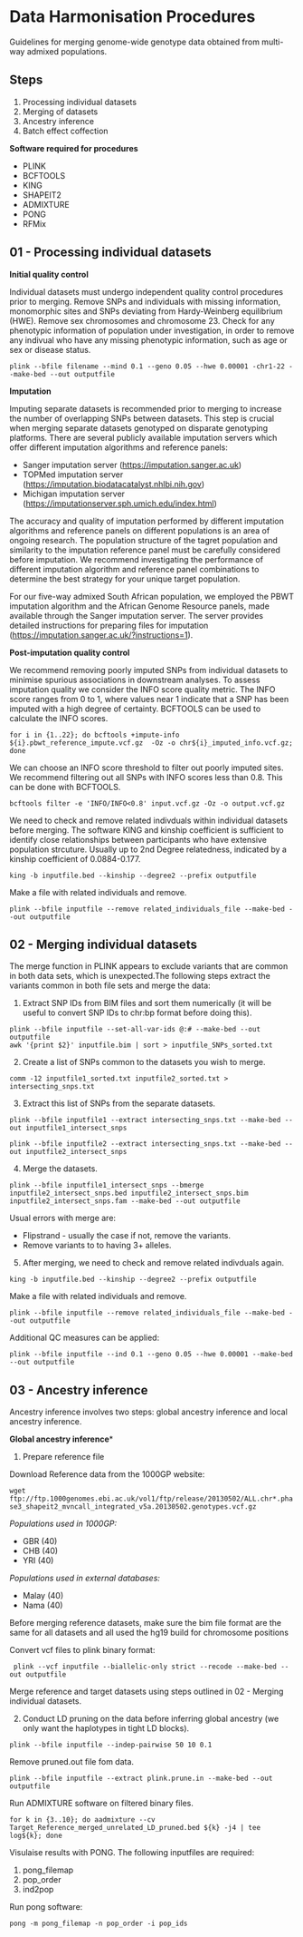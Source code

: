 # Data Harmonisation Procedures
Guidelines for merging genome-wide genotype data obtained from multi-way admixed populations.

## Steps
1. Processing individual datasets
2. Merging of datasets
3. Ancestry inference
4. Batch effect coffection

**Software required for procedures**
- PLINK
- BCFTOOLS
- KING
- SHAPEIT2
- ADMIXTURE
- PONG
- RFMix

## 01 - Processing individual datasets 
**Initial quality control**

Individual datasets must undergo independent quality control procedures prior to merging. Remove SNPs and individuals with missing information, monomorphic sites and SNPs deviating from Hardy-Weinberg equilibrium (HWE). Remove sex chromosomes and chromosome 23. Check for any phenotypic information of population under investigation, in order to remove any indivual who have any missing phenotypic information, such as age or sex or disease status.

``` 
plink --bfile filename --mind 0.1 --geno 0.05 --hwe 0.00001 -chr1-22 --make-bed --out outputfile
```

**Imputation**

Imputing separate datasets is recommended prior to merging to increase the number of overlapping SNPs between datasets. This step is crucial when merging separate datasets genotyped on disparate genotyping platforms. There are several publicly available imputation servers which offer different imputation algorithms and reference panels: 
- Sanger imputation server (https://imputation.sanger.ac.uk)
- TOPMed imputation server (https://imputation.biodatacatalyst.nhlbi.nih.gov)
- Michigan imputation server (https://imputationserver.sph.umich.edu/index.html)

The accuracy and quality of imputation performed by different imputation algorithms and reference panels on different populations is an area of ongoing research. The population structure of the tagret population and similarity to the imputation reference panel must be carefully considered before imputation. We recommend investigating the performance of different imputation algorithm and reference panel combinations to determine the best strategy for your unique target population. 

For our five-way admixed South African population, we employed the PBWT imputation algorithm and the African Genome Resource panels, made available through the Sanger imputation server. The server provides detailed instructions for preparing files for imputation (https://imputation.sanger.ac.uk/?instructions=1). 

**Post-imputation quality control** 

We recommend removing poorly imputed SNPs from individual datasets to minimise spurious associations in downstream analyses. To assess imputation quality we consider the INFO score quality metric. The INFO score ranges from 0 to 1, where values near 1 indicate that a SNP has been imputed with a high degree of certainty. BCFTOOLS can be used to calculate the INFO scores. 

```
for i in {1..22}; do bcftools +impute-info  ${i}.pbwt_reference_impute.vcf.gz  -Oz -o chr${i}_imputed_info.vcf.gz; done
```

We can choose an INFO score threshold to filter out poorly imputed sites. We recommend filtering out all SNPs with INFO scores less than 0.8. This can be done with BCFTOOLS. 

```
bcftools filter -e 'INFO/INFO<0.8' input.vcf.gz -Oz -o output.vcf.gz
```

We need to check and remove related indivduals within individual datasets before merging. The software KING and kinship coefficient is sufficient to identify close relationships between participants who have extensive population strcuture. Usually up to 2nd Degree relatedness, indicated by a kinship coefficient of 0.0884-0.177. 

```
king -b inputfile.bed --kinship --degree2 --prefix outputfile
```

Make a file with related individuals and remove. 

```
plink --bfile inputfile --remove related_individuals_file --make-bed --out outputfile
```

## 02 - Merging individual datasets

The merge function in PLINK appears to exclude variants that are common in both data sets, which is unexpected.The following steps extract the variants common in both file sets and merge the data:

1. Extract SNP IDs from BIM files and sort them numerically (it will be useful to convert SNP IDs to chr:bp format before doing this).

```
plink --bfile inputfile --set-all-var-ids @:# --make-bed --out outputfile
awk '{print $2}' inputfile.bim | sort > inputfile_SNPs_sorted.txt
```

2. Create a list of SNPs common to the datasets you wish to merge.

```
comm -12 inputfile1_sorted.txt inputfile2_sorted.txt > intersecting_snps.txt
```

3. Extract this list of SNPs from the separate datasets.

```
plink --bfile inputfile1 --extract intersecting_snps.txt --make-bed --out inputfile1_intersect_snps

plink --bfile inputfile2 --extract intersecting_snps.txt --make-bed --out inputfile2_intersect_snps
```

4. Merge the datasets.

```
plink --bfile inputfile1_intersect_snps --bmerge inputfile2_intersect_snps.bed inputfile2_intersect_snps.bim inputfile2_intersect_snps.fam --make-bed --out outputfile
```

Usual errors with merge are:
- Flipstrand - usually the case if not, remove the variants.
- Remove variants to to having 3+ alleles.

5. After merging, we need to check and remove related indivduals again.

```
king -b inputfile.bed --kinship --degree2 --prefix outputfile
```

Make a file with related individuals and remove. 

```
plink --bfile inputfile --remove related_individuals_file --make-bed --out outputfile
```

Additional QC measures can be applied: 

```
plink --bfile inputfile --ind 0.1 --geno 0.05 --hwe 0.00001 --make-bed --out outputfile
```

## 03 - Ancestry inference

Ancestry inference involves two steps: global ancestry inference and local ancestry inference. 

**Global ancestry inference***

1. Prepare reference file 

Download Reference data from the 1000GP website: 

```wget ftp://ftp.1000genomes.ebi.ac.uk/vol1/ftp/release/20130502/ALL.chr*.phase3_shapeit2_mvncall_integrated_v5a.20130502.genotypes.vcf.gz```

*Populations used in 1000GP:* 

- GBR (40)
- CHB (40)
- YRI (40)

*Populations used in external databases:*

- Malay (40)
- Nama (40)

Before merging reference datasets, make sure the bim file format are the same for all datasets and all used the hg19 build for chromosome positions

Convert vcf files to plink binary format: 

``` plink --vcf inputfile --biallelic-only strict --recode --make-bed --out outputfile```

Merge reference and target datasets using steps outlined in 02 - Merging individual datasets.

2. Conduct LD pruning on the data before inferring global ancestry (we only want the haplotypes in tight LD blocks).

```
plink --bfile inputfile --indep-pairwise 50 10 0.1 
```

Remove pruned.out file fom data. 

```
plink --bfile inputfile --extract plink.prune.in --make-bed --out outputfile 
```

Run ADMIXTURE software on filtered binary files. 

```
for k in {3..10}; do aadmixture --cv Target_Reference_merged_unrelated_LD_pruned.bed ${k} -j4 | tee log${k}; done
```

Visulaise results with PONG. 
The following inputfiles are required: 

1. pong_filemap
2. pop_order
3. ind2pop

Run pong software: 

```
pong -m pong_filemap -n pop_order -i pop_ids
```

